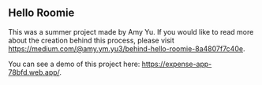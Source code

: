 ## Hello Roomie 
This was a summer project made by Amy Yu. If you would like to read more about the creation behind this process, please visit https://medium.com/@amy.ym.yu3/behind-hello-roomie-8a4807f7c40e.

You can see a demo of this project here: https://expense-app-78bfd.web.app/.
